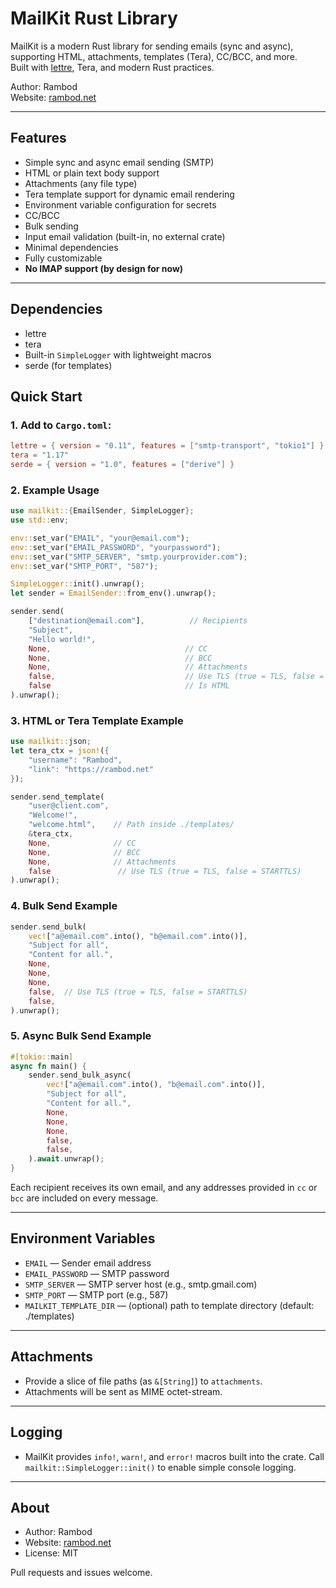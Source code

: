 # MailKit Rust Library

MailKit is a modern Rust library for sending emails (sync and async), supporting HTML, attachments, templates (Tera), CC/BCC, and more.  
Built with [lettre](https://lettre.rs), Tera, and modern Rust practices.

Author: Rambod  
Website: [rambod.net](https://rambod.net)

---

## Features

- Simple sync and async email sending (SMTP)
- HTML or plain text body support
- Attachments (any file type)
- Tera template support for dynamic email rendering
- Environment variable configuration for secrets
- CC/BCC
- Bulk sending
- Input email validation (built-in, no external crate)
- Minimal dependencies
- Fully customizable
- **No IMAP support (by design for now)**

---

## Dependencies

- lettre
- tera
- Built-in `SimpleLogger` with lightweight macros
- serde (for templates)

## Quick Start

### 1. Add to `Cargo.toml`:

```toml
lettre = { version = "0.11", features = ["smtp-transport", "tokio1"] }
tera = "1.17"
serde = { version = "1.0", features = ["derive"] }
```

### 2. Example Usage

```rust
use mailkit::{EmailSender, SimpleLogger};
use std::env;

env::set_var("EMAIL", "your@email.com");
env::set_var("EMAIL_PASSWORD", "yourpassword");
env::set_var("SMTP_SERVER", "smtp.yourprovider.com");
env::set_var("SMTP_PORT", "587");

SimpleLogger::init().unwrap();
let sender = EmailSender::from_env().unwrap();

sender.send(
    ["destination@email.com"],          // Recipients
    "Subject",
    "Hello world!",
    None,                              // CC
    None,                              // BCC
    None,                              // Attachments
    false,                             // Use TLS (true = TLS, false = STARTTLS)
    false                              // Is HTML
).unwrap();
```

### 3. HTML or Tera Template Example

```rust
use mailkit::json;
let tera_ctx = json!({
    "username": "Rambod",
    "link": "https://rambod.net"
});

sender.send_template(
    "user@client.com",
    "Welcome!",
    "welcome.html",    // Path inside ./templates/
    &tera_ctx,
    None,              // CC
    None,              // BCC
    None,              // Attachments
    false               // Use TLS (true = TLS, false = STARTTLS)
).unwrap();
```

### 4. Bulk Send Example

```rust
sender.send_bulk(
    vec!["a@email.com".into(), "b@email.com".into()],
    "Subject for all",
    "Content for all.",
    None,
    None,
    None,
    false,  // Use TLS (true = TLS, false = STARTTLS)
    false,
).unwrap();
```

### 5. Async Bulk Send Example

```rust
#[tokio::main]
async fn main() {
    sender.send_bulk_async(
        vec!["a@email.com".into(), "b@email.com".into()],
        "Subject for all",
        "Content for all.",
        None,
        None,
        None,
        false,
        false,
    ).await.unwrap();
}
```

Each recipient receives its own email, and any addresses provided in `cc` or
`bcc` are included on every message.

---

## Environment Variables

- `EMAIL`            — Sender email address
- `EMAIL_PASSWORD`   — SMTP password
- `SMTP_SERVER`      — SMTP server host (e.g., smtp.gmail.com)
- `SMTP_PORT`        — SMTP port (e.g., 587)
- `MAILKIT_TEMPLATE_DIR` — (optional) path to template directory (default: ./templates)

---

## Attachments

- Provide a slice of file paths (as `&[String]`) to `attachments`.
- Attachments will be sent as MIME octet-stream.

---

## Logging

- MailKit provides `info!`, `warn!`, and `error!` macros built into the crate.
  Call `mailkit::SimpleLogger::init()` to enable simple console logging.

---

## About

- Author: Rambod
- Website: [rambod.net](https://rambod.net)
- License: MIT

Pull requests and issues welcome.
